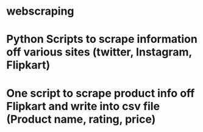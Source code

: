 # webscraping
# Python Scripts to scrape information off various sites (twitter, Instagram, Flipkart)
# One script to scrape product info off Flipkart and write into csv file (Product name, rating, price)
